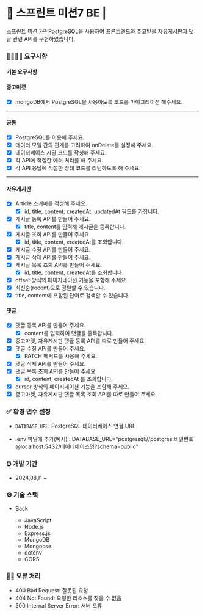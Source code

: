 # 📑 스프린트 미션7 BE |

스프린트 미션 7은 PostgreSQL을 사용하여 프론트엔드와 주고받을 자유게시판과 댓글 관련 API를 구현하였습니다.

### 👨‍👩‍👧‍👦 요구사항

#### 기본 요구사항

#### 중고마켓

- [x] mongoDB에서 PostgreSQL을 사용하도록 코드를 마이그레이션 해주세요.

---

#### 공통

- [x] PostgreSQL를 이용해 주세요.
- [x] 데이터 모델 간의 관계를 고려하여 onDelete를 설정해 주세요.
- [x] 데이터베이스 시딩 코드를 작성해 주세요.
- [x] 각 API에 적절한 에러 처리를 해 주세요.
- [x] 각 API 응답에 적절한 상태 코드를 리턴하도록 해 주세요.

---

#### 자유게시판

- [x] Article 스키마를 작성해 주세요.
  - [x] id, title, content, createdAt, updatedAt 필드를 가집니다.
- [x] 게시글 등록 API를 만들어 주세요.
  - [x] title, content를 입력해 게시글을 등록합니다.
- [x] 게시글 조회 API를 만들어 주세요.
  - [x] id, title, content, createdAt를 조회합니다.
- [x] 게시글 수정 API를 만들어 주세요.
- [x] 게시글 삭제 API를 만들어 주세요.
- [x] 게시글 목록 조회 API를 만들어 주세요.
  - [x] id, title, content, createdAt를 조회합니다.
- [x] offset 방식의 페이지네이션 기능을 포함해 주세요.
- [x] 최신순(recent)으로 정렬할 수 있습니다.
- [x] title, content에 포함된 단어로 검색할 수 있습니다.

#### 댓글

- [x] 댓글 등록 API를 만들어 주세요.
  - [x] content를 입력하여 댓글을 등록합니다.
- [x] 중고마켓, 자유게시판 댓글 등록 API를 따로 만들어 주세요.
- [x] 댓글 수정 API를 만들어 주세요.
  - [x] PATCH 메서드를 사용해 주세요.
- [x] 댓글 삭제 API를 만들어 주세요.
- [x] 댓글 목록 조회 API를 만들어 주세요.
  - [x] id, content, createdAt 를 조회합니다.
- [x] cursor 방식의 페이지네이션 기능을 포함해 주세요.
- [x] 중고마켓, 자유게시판 댓글 목록 조회 API를 따로 만들어 주세요.

### ✅ 환경 변수 설정

- `DATABASE_URL`: PostgreSQL 데이터베이스 연결 URL

- .env 파일에 추가(예시) : DATABASE_URL="postgresql://postgres:비밀번호@localhost:5432/데이터베이스명?schema=public"

### ⏰ 개발 기간

- 2024,08,11 ~

### ⚙ 기술 스택

- Back

  - JavaScript
  - Node.js
  - Express.js
  - MongoDB
  - Mongoose
  - dotenv
  - CORS

### 🖐🏻 오류 처리

- 400 Bad Request: 잘못된 요청
- 404 Not Found: 요청한 리소스를 찾을 수 없음
- 500 Internal Server Error: 서버 오류
